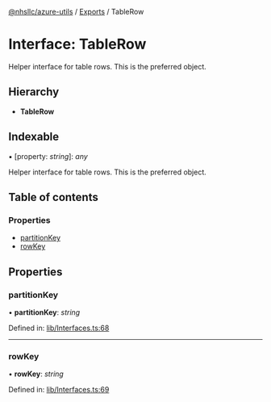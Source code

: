 [@nhsllc/azure-utils](../README.md) / [Exports](../modules.md) / TableRow

# Interface: TableRow

Helper interface for table rows. This is the preferred object.

## Hierarchy

* **TableRow**

## Indexable

▪ [property: *string*]: *any*

Helper interface for table rows. This is the preferred object.

## Table of contents

### Properties

- [partitionKey](tablerow.md#partitionkey)
- [rowKey](tablerow.md#rowkey)

## Properties

### partitionKey

• **partitionKey**: *string*

Defined in: [lib/Interfaces.ts:68](https://github.com/nhsllc/azure-utils/blob/be2dce5/lib/Interfaces.ts#L68)

___

### rowKey

• **rowKey**: *string*

Defined in: [lib/Interfaces.ts:69](https://github.com/nhsllc/azure-utils/blob/be2dce5/lib/Interfaces.ts#L69)

